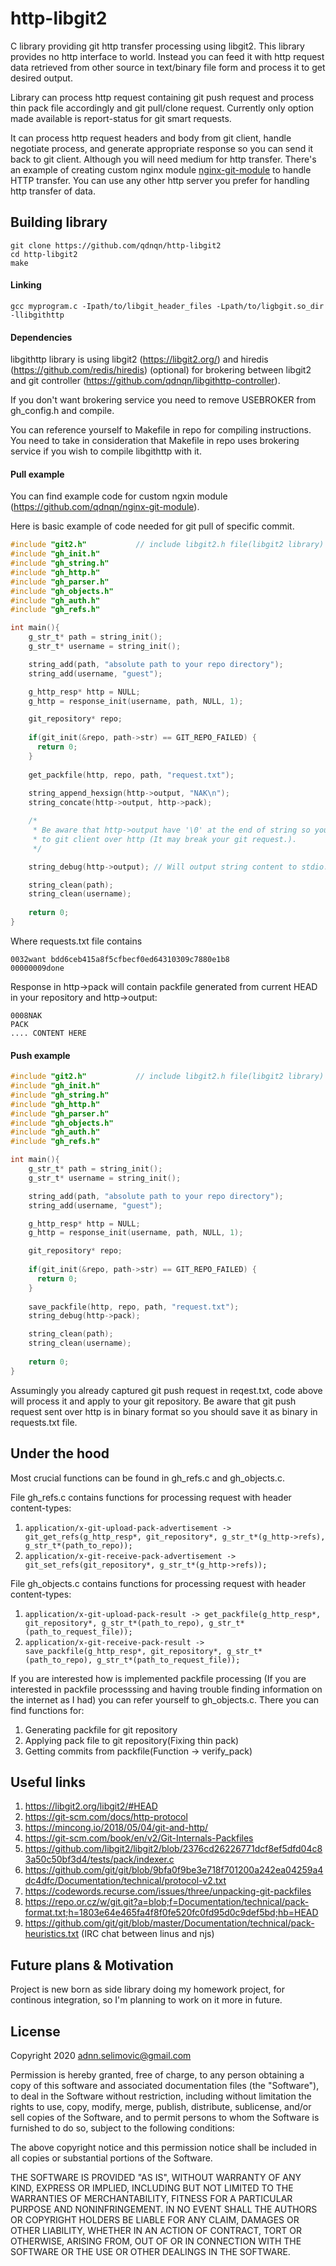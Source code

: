 # http-libgit2
C library providing git http transfer processing using libgit2. This library provides no http interface to world. Instead you can feed it with http request data retrieved from other source in text/binary file form and process it to get desired output. 

Library can process http request containing git push request and process thin pack file accordingly and git pull/clone request. Currently only option made available is  report-status for git smart requests. 

It can process http request headers and body from git client, handle negotiate process, and generate appropriate response so you can send it back to git client. Although you will need medium for http transfer. There's an example of creating custom nginx module [nginx-git-module](https://github.com/qdnqn/nginx-git-module) to handle HTTP transfer. You can use any other http server you prefer for handling http transfer of data.  
## Building library
```
git clone https://github.com/qdnqn/http-libgit2
cd http-libgit2
make
```
#### Linking
```
gcc myprogram.c -Ipath/to/libgit_header_files -Lpath/to/ligbgit.so_dir -llibgithttp
```
#### Dependencies

libgithttp library is using libgit2 (https://libgit2.org/) and hiredis (https://github.com/redis/hiredis) (optional) for brokering between libgit2 and git controller (https://github.com/qdnqn/libgithttp-controller).

If you don't want brokering service you need to remove USEBROKER from gh_config.h and compile.

You can reference yourself to Makefile in repo for compiling instructions. You need to take in consideration that Makefile in repo uses brokering service if you wish to compile libgithttp with it.

#### Pull example
You can find example code for custom ngxin module (https://github.com/qdnqn/nginx-git-module). 

Here is basic example of code needed for git pull of specific commit.
```c
#include "git2.h"           // include libgit2.h file(libgit2 library)
#include "gh_init.h"
#include "gh_string.h"
#include "gh_http.h"
#include "gh_parser.h"
#include "gh_objects.h"
#include "gh_auth.h"
#include "gh_refs.h"

int main(){
    g_str_t* path = string_init();
    g_str_t* username = string_init();

    string_add(path, "absolute path to your repo directory");
    string_add(username, "guest");

    g_http_resp* http = NULL;
    g_http = response_init(username, path, NULL, 1);

    git_repository* repo;
    
    if(git_init(&repo, path->str) == GIT_REPO_FAILED) {
      return 0;
    }
    
    get_packfile(http, repo, path, "request.txt");
    
    string_append_hexsign(http->output, "NAK\n");
    string_concate(http->output, http->pack);

    /* 
     * Be aware that http->output have '\0' at the end of string so you need to omit it before sending back
     * to git client over http (It may break your git request.).
     */

    string_debug(http->output); // Will output string content to stdio.

    string_clean(path);
    string_clean(username);
    
    return 0;
}
```
Where requests.txt file contains
```
0032want bdd6ceb415a8f5cfbecf0ed64310309c7880e1b8
00000009done
```
Response in http->pack will contain packfile generated from current HEAD in your repository and http->output:
```
0008NAK
PACK
.... CONTENT HERE
```
#### Push example
```c
#include "git2.h"           // include libgit2.h file(libgit2 library)
#include "gh_init.h"
#include "gh_string.h"
#include "gh_http.h"
#include "gh_parser.h"
#include "gh_objects.h"
#include "gh_auth.h"
#include "gh_refs.h"

int main(){
    g_str_t* path = string_init();
    g_str_t* username = string_init();

    string_add(path, "absolute path to your repo directory");
    string_add(username, "guest");

    g_http_resp* http = NULL;
    g_http = response_init(username, path, NULL, 1);

    git_repository* repo;
    
    if(git_init(&repo, path->str) == GIT_REPO_FAILED) {
      return 0;
    }
    
    save_packfile(http, repo, path, "request.txt");
    string_debug(http->pack);

    string_clean(path);
    string_clean(username);
    
    return 0;
}
```
Assumingly you already captured git push request in reqest.txt, code above will process it and apply to your git repository.
Be aware that git push request sent over http is in binary format so you should save it as binary in requests.txt file.
## Under the hood
Most crucial functions can be found in gh_refs.c and gh_objects.c.

File gh_refs.c contains functions for processing request with header content-types:
1. ```application/x-git-upload-pack-advertisement -> git_get_refs(g_http_resp*, git_repository*, g_str_t*(g_http->refs), g_str_t*(path_to_repo));```
2. ```application/x-git-receive-pack-advertisement -> git_set_refs(git_repository*, g_str_t*(g_http->refs));```

File gh_objects.c contains functions for processing request with header content-types:
1. ```application/x-git-upload-pack-result -> get_packfile(g_http_resp*, git_repository*, g_str_t*(path_to_repo), g_str_t*(path_to_request_file));```
2. ```application/x-git-receive-pack-result -> save_packfile(g_http_resp*, git_repository*, g_str_t*(path_to_repo), g_str_t*(path_to_request_file));```

If you are interested how is implemented packfile processing (If you are interested in packfile processsing and having trouble finding information on the internet as I had) you can refer yourself to gh_objects.c.
There you can find functions for:
1. Generating packfile for git repository
2. Applying pack file to git repository(Fixing thin pack)
3. Getting commits from packfile(Function -> verify_pack)

## Useful links
1. https://libgit2.org/libgit2/#HEAD
2. https://git-scm.com/docs/http-protocol
3. https://mincong.io/2018/05/04/git-and-http/
4. https://git-scm.com/book/en/v2/Git-Internals-Packfiles
5. https://github.com/libgit2/libgit2/blob/2376cd26226771dcf8ef5dfd04c83a50c50bf3d4/tests/pack/indexer.c
6. https://github.com/git/git/blob/9bfa0f9be3e718f701200a242ea04259a4dc4dfc/Documentation/technical/protocol-v2.txt
7. https://codewords.recurse.com/issues/three/unpacking-git-packfiles
8. https://repo.or.cz/w/git.git?a=blob;f=Documentation/technical/pack-format.txt;h=1803e64e465fa4f8f0fe520fc0fd95d0c9def5bd;hb=HEAD
9. https://github.com/git/git/blob/master/Documentation/technical/pack-heuristics.txt (IRC chat between linus and njs)

## Future plans & Motivation
Project is new born as side library doing my homework project, for continous integration, so I'm planning to work on it more in future.
## License
Copyright 2020 adnn.selimovic@gmail.com

Permission is hereby granted, free of charge, to any person obtaining a copy of this software and associated documentation files (the "Software"), to deal in the Software without restriction, including without limitation the rights to use, copy, modify, merge, publish, distribute, sublicense, and/or sell copies of the Software, and to permit persons to whom the Software is furnished to do so, subject to the following conditions:

The above copyright notice and this permission notice shall be included in all copies or substantial portions of the Software.

THE SOFTWARE IS PROVIDED "AS IS", WITHOUT WARRANTY OF ANY KIND, EXPRESS OR IMPLIED, INCLUDING BUT NOT LIMITED TO THE WARRANTIES OF MERCHANTABILITY, FITNESS FOR A PARTICULAR PURPOSE AND NONINFRINGEMENT. IN NO EVENT SHALL THE AUTHORS OR COPYRIGHT HOLDERS BE LIABLE FOR ANY CLAIM, DAMAGES OR OTHER LIABILITY, WHETHER IN AN ACTION OF CONTRACT, TORT OR OTHERWISE, ARISING FROM, OUT OF OR IN CONNECTION WITH THE SOFTWARE OR THE USE OR OTHER DEALINGS IN THE SOFTWARE.


